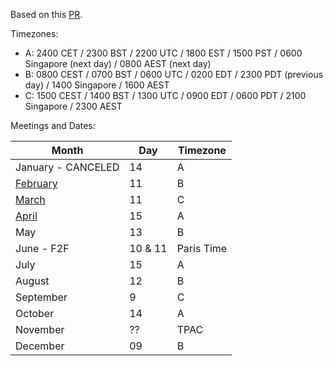 Based on this [PR](https://github.com/w3c/patwg/issues/11).

Timezones:

* A: 2400 CET / 2300 BST / 2200 UTC / 1800 EST / 1500 PST / 0600 Singapore (next day) / 0800 AEST (next day)
* B: 0800 CEST / 0700 BST / 0600 UTC / 0200 EDT / 2300 PDT (previous day) / 1400 Singapore / 1600 AEST
* C: 1500 CEST / 1400 BST / 1300 UTC / 0900 EDT / 0600 PDT / 2100 Singapore / 2300 AEST

Meetings and Dates:

| Month | Day | Timezone |
| ---------------- | ------ | ------------- |
| January - CANCELED |  14 | A |
| [February](https://github.com/w3c/patwg/tree/main/meetings/2025/02-telecons) | 11 | B |
| [March](https://github.com/w3c/patwg/tree/main/meetings/2025/03-telecons) | 11 | C |
| [April](https://github.com/w3c/patwg/tree/main/meetings/2025/04-telecons) | 15 | A |
| May | 13 | B |
| June - F2F | 10 & 11 | Paris Time |
| July | 15 | A |
| August | 12 | B |
| September | 9 | C |
| October | 14 | A |
| November | ?? | TPAC |
| December | 09 | B |
